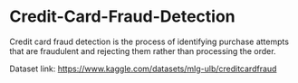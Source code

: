 # Credit-Card-Fraud-Detection
Credit card fraud detection is the process of identifying purchase attempts that are fraudulent and rejecting them rather than processing the order.

Dataset link: https://www.kaggle.com/datasets/mlg-ulb/creditcardfraud
